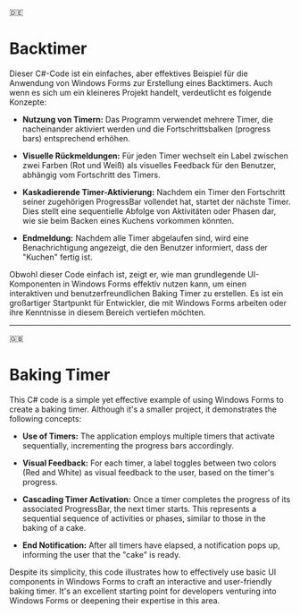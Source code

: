 🇩🇪
# Backtimer

Dieser C#-Code ist ein einfaches, aber effektives Beispiel für die Anwendung von Windows Forms zur Erstellung eines Backtimers. Auch wenn es sich um ein kleineres Projekt handelt, verdeutlicht es folgende Konzepte:

- **Nutzung von Timern:** Das Programm verwendet mehrere Timer, die nacheinander aktiviert werden und die Fortschrittsbalken (progress bars) entsprechend erhöhen.

- **Visuelle Rückmeldungen:** Für jeden Timer wechselt ein Label zwischen zwei Farben (Rot und Weiß) als visuelles Feedback für den Benutzer, abhängig vom Fortschritt des Timers.

- **Kaskadierende Timer-Aktivierung:** Nachdem ein Timer den Fortschritt seiner zugehörigen ProgressBar vollendet hat, startet der nächste Timer. Dies stellt eine sequentielle Abfolge von Aktivitäten oder Phasen dar, wie sie beim Backen eines Kuchens vorkommen könnten.

- **Endmeldung:** Nachdem alle Timer abgelaufen sind, wird eine Benachrichtigung angezeigt, die den Benutzer informiert, dass der "Kuchen" fertig ist.

Obwohl dieser Code einfach ist, zeigt er, wie man grundlegende UI-Komponenten in Windows Forms effektiv nutzen kann, um einen interaktiven und benutzerfreundlichen Baking Timer zu erstellen. Es ist ein großartiger Startpunkt für Entwickler, die mit Windows Forms arbeiten oder ihre Kenntnisse in diesem Bereich vertiefen möchten.

-------

🇬🇧
# Baking Timer

This C# code is a simple yet effective example of using Windows Forms to create a baking timer. Although it's a smaller project, it demonstrates the following concepts:

- **Use of Timers:** The application employs multiple timers that activate sequentially, incrementing the progress bars accordingly.

- **Visual Feedback:** For each timer, a label toggles between two colors (Red and White) as visual feedback to the user, based on the timer's progress.

- **Cascading Timer Activation:** Once a timer completes the progress of its associated ProgressBar, the next timer starts. This represents a sequential sequence of activities or phases, similar to those in the baking of a cake.

- **End Notification:** After all timers have elapsed, a notification pops up, informing the user that the "cake" is ready.

Despite its simplicity, this code illustrates how to effectively use basic UI components in Windows Forms to craft an interactive and user-friendly baking timer. It's an excellent starting point for developers venturing into Windows Forms or deepening their expertise in this area.

